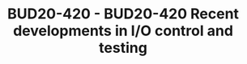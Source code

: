 ---
categories:
- BUD20
image:
  featured: 'true'
  path: https://static.linaro.org/connect/bud20/images/BUD20-420.png
session_id: BUD20-420
session_speakers:
- speaker_bio: Paolo Valente is an Assistant Professor of Computer Science at the
    University of Modena and Reggio Emilia, Italy, and a collaborator of the Linaro
    engineering organization. Paolo's main activities focus on scheduling algorithms
    for storage devices, transmission links and CPUs. In this respect, Paolo is the
    author of the last version of the BFQ I/O scheduler. BFQ entered the Linux kernel
    from 4.12, providing unprecedented low-latency and fairness guarantees. As for
    transmission links, Paolo is one of the authors of the QFQ packet scheduler, which
    has been in the Linux kernel until 3.7, after that it has been replaced by QFQ+,
    a faster variant defined and implemented by Paolo himself. Finally, Paolo has
    also defined and implemented other algorithms, part of which are now in FreeBSD,
    and has provided new theoretic results on multiprocessor scheduling.<br /> <br
    />
  speaker_company: Linaro
  speaker_image: http://avatars.sched.co/a/4d/4896006/avatar.jpg.320x320px.jpg?065
  speaker_name: Paolo Valente
  speaker_position: Linaro, Collaborator, Assistant professor
  speaker_role: attendee, speaker
session_track: Linux Kernel
tag: session
tags: Linux Kernel
title: BUD20-420 - BUD20-420 Recent developments in I/O control and testing
---